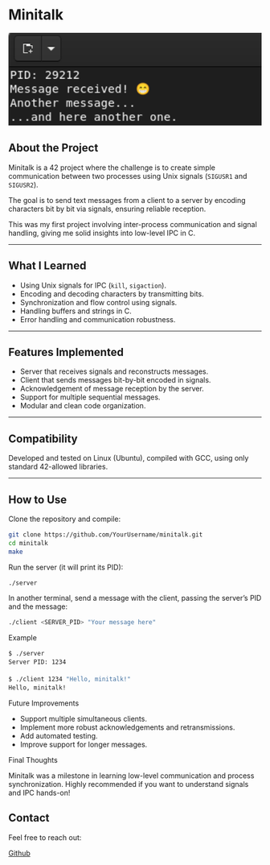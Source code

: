 # Minitalk

<img src="readme_img/Screenshot from 2025-08-19 15-56-31.png" width="600" alt="push_swap Banner" />

## About the Project

Minitalk is a 42 project where the challenge is to create simple communication between two processes using Unix signals (`SIGUSR1` and `SIGUSR2`).

The goal is to send text messages from a client to a server by encoding characters bit by bit via signals, ensuring reliable reception.

This was my first project involving inter-process communication and signal handling, giving me solid insights into low-level IPC in C.

---

## What I Learned

- Using Unix signals for IPC (`kill`, `sigaction`).
- Encoding and decoding characters by transmitting bits.
- Synchronization and flow control using signals.
- Handling buffers and strings in C.
- Error handling and communication robustness.

---

## Features Implemented

- Server that receives signals and reconstructs messages.
- Client that sends messages bit-by-bit encoded in signals.
- Acknowledgement of message reception by the server.
- Support for multiple sequential messages.
- Modular and clean code organization.

---

## Compatibility

Developed and tested on Linux (Ubuntu), compiled with GCC, using only standard 42-allowed libraries.

---

## How to Use

Clone the repository and compile:

```bash
git clone https://github.com/YourUsername/minitalk.git
cd minitalk
make
```
Run the server (it will print its PID):
```bash
./server
```
In another terminal, send a message with the client, passing the server’s PID and the message:
```bash
./client <SERVER_PID> "Your message here"
```
Example
```bash
$ ./server
Server PID: 1234

$ ./client 1234 "Hello, minitalk!"
Hello, minitalk!
```
Future Improvements

- Support multiple simultaneous clients.
- Implement more robust acknowledgements and retransmissions.
- Add automated testing.
- Improve support for longer messages.

Final Thoughts

Minitalk was a milestone in learning low-level communication and process synchronization. Highly recommended if you want to understand signals and IPC hands-on!

## Contact
Feel free to reach out:

[Github](https://github.com/PedroLouzada)
